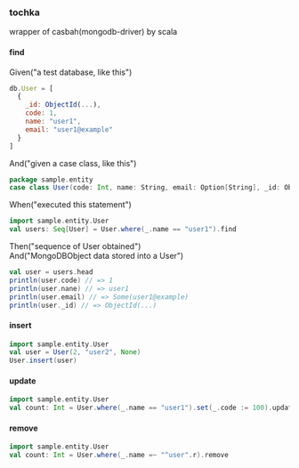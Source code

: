 ### tochka

wrapper of casbah(mongodb-driver) by scala

#### find

Given("a test database, like this")

```javascript
db.User = [
  {
    _id: ObjectId(...),
    code: 1,
    name: "user1",
    email: "user1@example"
  }
]
```

And("given a case class, like this")

```scala
package sample.entity
case class User(code: Int, name: String, email: Option[String], _id: ObjectId=new ObjectId)
```

When("executed this statement")

```scala
import sample.entity.User
val users: Seq[User] = User.where(_.name == "user1").find
```

Then("sequence of User obtained")  
And("MongoDBObject data stored into a User")

```scala
val user = users.head
println(user.code) // => 1
println(user.nane) // => user1
println(user.email) // => Some(user1@example)
println(user._id) // => ObjectId(...)
```


#### insert

```scala
import sample.entity.User
val user = User(2, "user2", None)
User.insert(user)
```


#### update

```scala
import sample.entity.User
val count: Int = User.where(_.name == "user1").set(_.code := 100).update
```


#### remove

```scala
import sample.entity.User
val count: Int = User.where(_.name =~ "^user".r).remove
```
